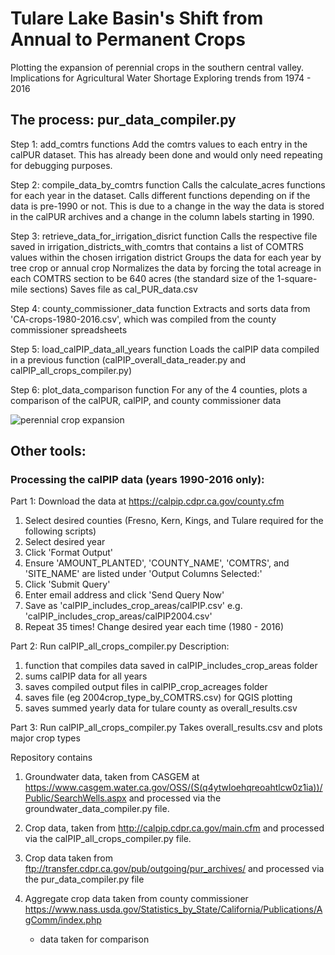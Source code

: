 # Tulare Lake Basin's Shift from Annual to Permanent Crops 

Plotting the expansion of perennial crops in the southern central valley. 
Implications for Agricultural Water Shortage
Exploring trends from 1974 - 2016


## The process: pur_data_compiler.py 
Step 1: add_comtrs functions 
Add the comtrs values to each entry in the calPUR dataset. This has already been done and would only need repeating for debugging purposes. 

Step 2: compile_data_by_comtrs function 
Calls the calculate_acres functions for each year in the dataset. Calls different functions depending on if the data is pre-1990 or not.  This is due to a change in the way the data is stored in the calPUR archives and a change in the column labels starting in 1990. 

Step 3: retrieve_data_for_irrigation_disrict function 
Calls the respective file saved in irrigation_districts_with_comtrs that contains a list of COMTRS values within the chosen irrigation district 
Groups the data for each year by tree crop or annual crop 
Normalizes the data by forcing the total acreage in each COMTRS section to be 640 acres (the standard size of the 1-square-mile sections)
Saves file as cal_PUR_data<irrigation district>.csv 

Step 4: county_commissioner_data function
Extracts and sorts data from 'CA-crops-1980-2016.csv', which was compiled from the county commissioner spreadsheets 

Step 5: load_calPIP_data_all_years function
Loads the calPIP data compiled in a previous function (calPIP_overall_data_reader.py and calPIP_all_crops_compiler.py)  

Step 6: plot_data_comparison function
For any of the 4 counties, plots a comparison of the calPUR, calPIP, and county commissioner data


![perennial crop expansion](https://raw.githubusercontent.com/nataliemall/tulare_git_repo/master/abstract_figure_mall.png)


## Other tools:

### Processing the calPIP data (years 1990-2016 only):
Part 1: Download the data at https://calpip.cdpr.ca.gov/county.cfm 
1. Select desired counties (Fresno, Kern, Kings, and Tulare required for the following scripts)
2. Select desired year
3. Click 'Format Output'
4. Ensure 'AMOUNT_PLANTED', 'COUNTY_NAME', 'COMTRS', and 'SITE_NAME' are listed under 'Output Columns Selected:'
5. Click 'Submit Query'
6. Enter email address and click 'Send Query Now'
7. Save as 'calPIP_includes_crop_areas/calPIP<year>.csv'  e.g. 'calPIP_includes_crop_areas/calPIP2004.csv'
8. Repeat 35 times! Change desired year each time (1980 - 2016)

Part 2: Run calPIP_all_crops_compiler.py
Description: 
1. function that compiles data saved in calPIP_includes_crop_areas folder
2. sums calPIP data for all years 
3. saves compiled output files in calPIP_crop_acreages folder 
4. saves file (eg 2004crop_type_by_COMTRS.csv) for QGIS plotting 
5. saves summed yearly data for tulare county as overall_results.csv 

Part 3: Run calPIP_all_crops_compiler.py
Takes overall_results.csv and plots major crop types 



Repository contains 
1. Groundwater data, taken from CASGEM at https://www.casgem.water.ca.gov/OSS/(S(q4ytwloehqreoahtlcw0z1ia))/Public/SearchWells.aspx and processed via the groundwater_data_compiler.py file.

2. Crop data, taken from http://calpip.cdpr.ca.gov/main.cfm  and processed via the calPIP_all_crops_compiler.py file. 

3. Crop data taken from ftp://transfer.cdpr.ca.gov/pub/outgoing/pur_archives/ and processed via the pur_data_compiler.py file 

4. Aggregate crop data taken from county commissioner https://www.nass.usda.gov/Statistics_by_State/California/Publications/AgComm/index.php  
    - data taken for comparison 



